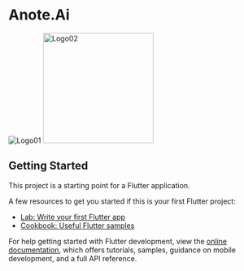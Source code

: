 # Anote.Ai

![Logo01](https://github.com/lauroalvesm/anote.ai/assets/168467525/a025c636-42ff-403a-be53-0526335e3533)
<img width="217" alt="Logo02" src="https://github.com/lauroalvesm/anote.ai/assets/168467525/0eb9756a-08f5-4259-b60b-af10985b8998">

## Getting Started

This project is a starting point for a Flutter application.

A few resources to get you started if this is your first Flutter project:

- [Lab: Write your first Flutter app](https://docs.flutter.dev/get-started/codelab)
- [Cookbook: Useful Flutter samples](https://docs.flutter.dev/cookbook)

For help getting started with Flutter development, view the
[online documentation](https://docs.flutter.dev/), which offers tutorials,
samples, guidance on mobile development, and a full API reference.
